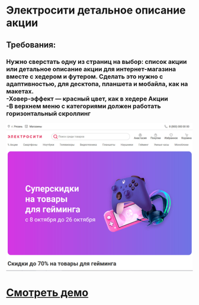 # Электросити детальное описание акции

## Требования:

### Нужно сверстать одну из страниц на выбор: список акции или детальное описание акции для интернет-магазина вместе с хедером и футером. Сделать это нужно с адаптивностью, для десктопа, планшета и мобайла, как на макетах. <br> -Ховер-эффект — красный цвет, как в хедере Акции <br> -В верхнем меню с категориями должен работать горизонтальный скроллинг 

![Website Pic](/readmeImg.jpg)

# [Смотреть демо](https://test-1c-rarus.vercel.app/)